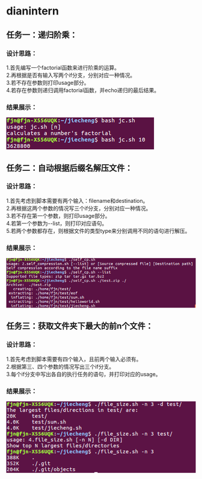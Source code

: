 # dianintern
## 任务一：递归阶乘：
### 设计思路：
  1.首先编写一个factorial函数来进行阶乘的运算。  
  2.再根据是否有输入写两个if分支，分别对应一种情况。  
  3.若不存在参数则打印usage部分。  
  4.若存在参数则递归调用factorial函数，并echo递归的最后结果。  
### 结果展示：
![image](https://github.com/310614/dianintern/blob/master/jc.png)<br>
  
  
## 任务二：自动根据后缀名解压文件：
### 设计思路：
  1.首先考虑到脚本需要有两个输入：filename和destination。  
  2.再根据这两个参数的情况写三个if分支，分别对应一种情况。  
  3.若不存在第一个参数，则打印usage部分。  
  4.若第一个参数为--list，则打印对应语句。  
  5.若两个参数都存在，则根据文件的类型type来分别调用不同的语句进行解压。  
### 结果展示：
![image](https://github.com/310614/dianintern/blob/master/self_cp.png)

## 任务三：获取文件夹下最大的前n个文件：
### 设计思路：
  1.首先考虑到脚本需要有四个输入，且前两个输入必须有。  
  2.根据第三、四个参数的情况写出三个if分支。  
  3.每个if分支中写出各自的执行任务的语句，并打印对应的usage。  
### 结果展示：
![image](https://github.com/310614/dianintern/blob/master/file_size.png)
